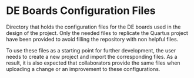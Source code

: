 DE Boards Configuration Files
=============================

Directory that holds the configuration files for the DE boards used in the
design of the project. Only the needed files to replicate the Quartus project
have been provided to avoid filling the repository with non helpful files.

To use these files as a starting point for further development, the user needs
to create a new project and import the corresponding files. As a result, it is
also expected that collaborators provide the same files when uploading a change
or an improvement to these configurations.
